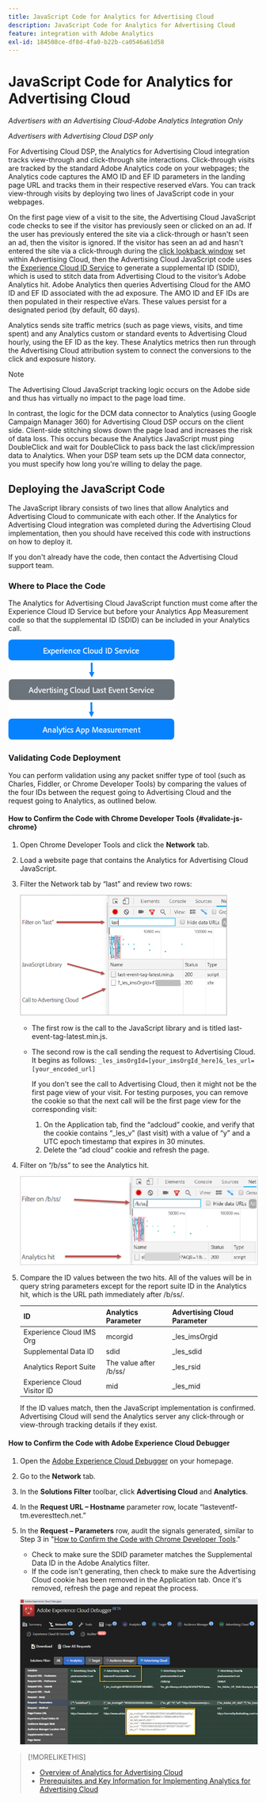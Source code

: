 ```yaml
---
title: JavaScript Code for Analytics for Advertising Cloud
description: JavaScript Code for Analytics for Advertising Cloud
feature: integration with Adobe Analytics
exl-id: 184508ce-df8d-4fa0-b22b-ca0546a61d58
---
```

# JavaScript Code for Analytics for Advertising Cloud

*Advertisers with an Advertising Cloud-Adobe Analytics Integration Only*

*Advertisers with Advertising Cloud DSP only*

For Advertising Cloud DSP, the Analytics for Advertising Cloud integration tracks view-through and click-through site interactions. Click-through visits are tracked by the standard Adobe Analytics code on your webpages; the Analytics code captures the AMO ID and EF ID parameters in the landing page URL and tracks them in their respective reserved eVars. You can track view-through visits by deploying two lines of JavaScript code in your webpages.

On the first page view of a visit to the site, the Advertising Cloud JavaScript code checks to see if the visitor has previously seen or clicked on an ad. If the user has previously entered the site via a click-through or hasn't seen an ad, then the visitor is ignored. If the visitor has seen an ad and hasn't entered the site via a click-through during the [click lookback window](/help/integrations/analytics/prerequisites.md#lookback-a4adc) set within Advertising Cloud, then the Advertising Cloud JavaScript code uses the [Experience Cloud ID Service](https://experienceleague.adobe.com/docs/id-service/using/home.html) to generate a supplemental ID (SDID), which is used to stitch data from Advertising Cloud to the visitor’s Adobe Analytics hit. Adobe Analytics then queries Advertising Cloud for the AMO ID and EF ID associated with the ad exposure. The AMO ID and EF IDs are then populated in their respective eVars. These values persist for a designated period (by default, 60 days).

Analytics sends site traffic metrics (such as page views, visits, and time spent) and any Analytics custom or standard events to Advertising Cloud hourly, using the EF ID as the key. These Analytics metrics then run through the Advertising Cloud attribution system to connect the conversions to the click and exposure history.

>[!NOTE]
>
>The Advertising Cloud JavaScript tracking logic occurs on the Adobe side and thus has virtually no impact to the page load time.
>
>In contrast, the logic for the DCM data connector to Analytics (using Google Campaign Manager 360) for Advertising Cloud DSP occurs on the client side. Client-side stitching slows down the page load and increases the risk of data loss. This occurs because the Analytics JavaScript must ping DoubleClick and wait for DoubleClick to pass back the last click/impression data to Analytics. When your DSP team sets up the DCM data connector, you must specify how long you're willing to delay the page.

## Deploying the JavaScript Code

The JavaScript library consists of two lines that allow Analytics and Advertising Cloud to communicate with each other. If the Analytics for Advertising Cloud integration was completed during the Advertising Cloud implementation, then you should have received this code with instructions on how to deploy it.

If you don't already have the code, then contact the Advertising Cloud support team.

### Where to Place the Code

The Analytics for Advertising Cloud JavaScript function must come after the Experience Cloud ID Service but before your Analytics App Measurement code so that the supplemental ID (SDID) can be included in your Analytics call.

![Code placement](/help/integrations/assets/a4adc-code-placement.png)

### Validating Code Deployment

You can perform validation using any packet sniffer type of tool (such as Charles, Fiddler, or Chrome Developer Tools) by comparing the values of the four IDs between the request going to Advertising Cloud and the request going to Analytics, as outlined below.

#### How to Confirm the Code with Chrome Developer Tools {#validate-js-chrome}

1. Open Chrome Developer Tools and click the **Network** tab.
1. Load a website page that contains the Analytics for Advertising Cloud JavaScript.
1. Filter the Network tab by “last” and review two rows:

     ![Filtering on last](/help/integrations/assets/a4adc-code-validation-filter-last.png)

     * The first row is the call to the JavaScript library and is titled last-event-tag-latest.min.js.
     * The second row is the call sending the request to Advertising Cloud. It begins as follows: `_les_imsOrgId=[your_imsOrgId_here]&_les_url=[your_encoded_url]`
     
         If you don't see the call to Advertising Cloud, then it might not be the first page view of your visit. For testing purposes, you can remove the cookie so that the next call will be the first page view for the corresponding visit:
         
          1. On the Application tab, find the “adcloud” cookie, and verify that the cookie contains “_les_v” (last visit) with a value of “y” and a UTC epoch timestamp that expires in 30 minutes.
          1. Delete the “ad cloud” cookie and refresh the page.
1. Filter on “/b/ss” to see the Analytics hit.

     ![Filtering on /b/ss](/help/integrations/assets/a4adc-code-validation-filter-bss.png)

1. Compare the ID values between the two hits. All of the values will be in query string parameters except for the report suite ID in the Analytics hit, which is the URL path immediately after /b/ss/.

     | ID | Analytics Parameter | Advertising Cloud Parameter |
     |--- |--- |--- |
     | Experience Cloud IMS Org | mcorgid | _les_imsOrgid |
     | Supplemental Data ID | sdid | _les_sdid |
     | Analytics Report Suite | The value after /b/ss/ | _les_rsid |
     | Experience Cloud Visitor ID | mid | _les_mid |

     If the ID values match, then the JavaScript implementation is confirmed. Advertising Cloud will send the Analytics server any click-through or view-through tracking details if they exist.

#### How to Confirm the Code with Adobe Experience Cloud Debugger

1. Open the [Adobe Experience Cloud Debugger](https://experienceleague.adobe.com/docs/debugger/using/run-debugger.html) on your homepage.
1. Go to the **Network** tab.
1. In the **Solutions Filter** toolbar, click **Advertising Cloud** and **Analytics**.
1. In the **Request URL – Hostname** parameter row, locate “lasteventf-tm.everesttech.net.”
1. In the **Request – Parameters** row, audit the signals generated, similar to Step 3 in "[How to Confirm the Code with Chrome Developer Tools](#validate-js-chrome)."
     * Check to make sure the SDID parameter matches the Supplemental Data ID in the Adobe Analytics filter.
     * If the code isn't generating, then check to make sure the Advertising Cloud cookie has been removed in the Application tab. Once it's removed, refresh the page and repeat the process.

     ![Auditing Analytics for Advertising Cloud JavaScript code in Experience Cloud Debugger](/help/integrations/assets/a4adc-js-audit-debugger.png)

>[!MORELIKETHIS]
>
>* [Overview of Analytics for Advertising Cloud](overview.md)
>* [Prerequisites and Key Information for Implementing Analytics for Advertising Cloud](prerequisites.md)
